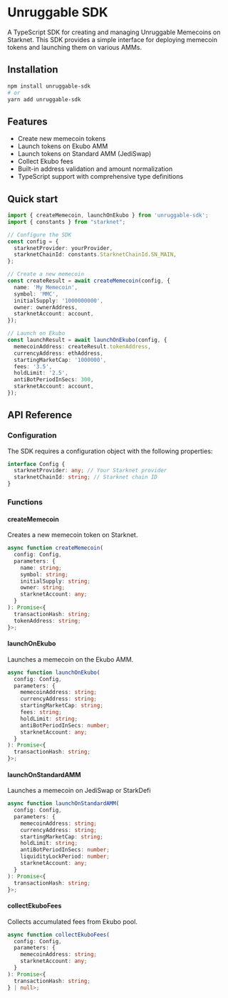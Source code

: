 # Unruggable SDK

A TypeScript SDK for creating and managing Unruggable Memecoins on Starknet. This SDK provides a simple interface for deploying memecoin tokens and launching them on various AMMs.

## Installation

```bash
npm install unruggable-sdk
# or
yarn add unruggable-sdk
```

## Features

- Create new memecoin tokens
- Launch tokens on Ekubo AMM
- Launch tokens on Standard AMM (JediSwap)
- Collect Ekubo fees
- Built-in address validation and amount normalization
- TypeScript support with comprehensive type definitions

## Quick start

```typescript
import { createMemecoin, launchOnEkubo } from 'unruggable-sdk';
import { constants } from "starknet";

// Configure the SDK
const config = {
  starknetProvider: yourProvider,
  starknetChainId: constants.StarknetChainId.SN_MAIN,
};

// Create a new memecoin
const createResult = await createMemecoin(config, {
  name: 'My Memecoin',
  symbol: 'MMC',
  initialSupply: '1000000000',
  owner: ownerAddress,
  starknetAccount: account,
});

// Launch on Ekubo
const launchResult = await launchOnEkubo(config, {
  memecoinAddress: createResult.tokenAddress,
  currencyAddress: ethAddress,
  startingMarketCap: '1000000',
  fees: '3.5',
  holdLimit: '2.5',
  antiBotPeriodInSecs: 300,
  starknetAccount: account,
});
```

## API Reference

### Configuration

The SDK requires a configuration object with the following properties:

```typescript
interface Config {
  starknetProvider: any; // Your Starknet provider
  starknetChainId: string; // Starknet chain ID
}
```

### Functions
#### createMemecoin
Creates a new memecoin token on Starknet.

```typescript
async function createMemecoin(
  config: Config,
  parameters: {
    name: string;
    symbol: string;
    initialSupply: string;
    owner: string;
    starknetAccount: any;
  }
): Promise<{
  transactionHash: string;
  tokenAddress: string;
}>;
```

#### launchOnEkubo
Launches a memecoin on the Ekubo AMM.

```typescript
async function launchOnEkubo(
  config: Config,
  parameters: {
    memecoinAddress: string;
    currencyAddress: string;
    startingMarketCap: string;
    fees: string;
    holdLimit: string;
    antiBotPeriodInSecs: number;
    starknetAccount: any;
  }
): Promise<{
  transactionHash: string;
}>;
```

#### launchOnStandardAMM
Launches a memecoin on JediSwap or StarkDefi

```typescript
async function launchOnStandardAMM(
  config: Config,
  parameters: {
    memecoinAddress: string;
    currencyAddress: string;
    startingMarketCap: string;
    holdLimit: string;
    antiBotPeriodInSecs: number;
    liquidityLockPeriod: number;
    starknetAccount: any;
  }
): Promise<{
  transactionHash: string;
}>;
```

#### collectEkuboFees
Collects accumulated fees from Ekubo pool.

```typescript
async function collectEkuboFees(
  config: Config,
  parameters: {
    memecoinAddress: string;
    starknetAccount: any;
  }
): Promise<{
  transactionHash: string;
} | null>;
```
